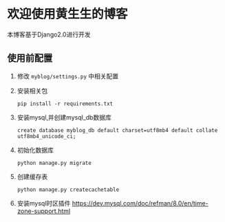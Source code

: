 # 欢迎使用黄生生的博客

本博客基于Django2.0进行开发

## 使用前配置

1. 修改 `myblog/settings.py` 中相关配置
2. 安装相关包

    `pip install -r requirements.txt`
3. 安装mysql,并创建mysql_db数据库

    `create database myblog_db default charset=utf8mb4 default collate utf8mb4_unicode_ci;`
4. 初始化数据库

    `python manage.py migrate`
5. 创建缓存表

    `python manage.py createcachetable`
6. 安装mysql时区插件
    <https://dev.mysql.com/doc/refman/8.0/en/time-zone-support.html>
